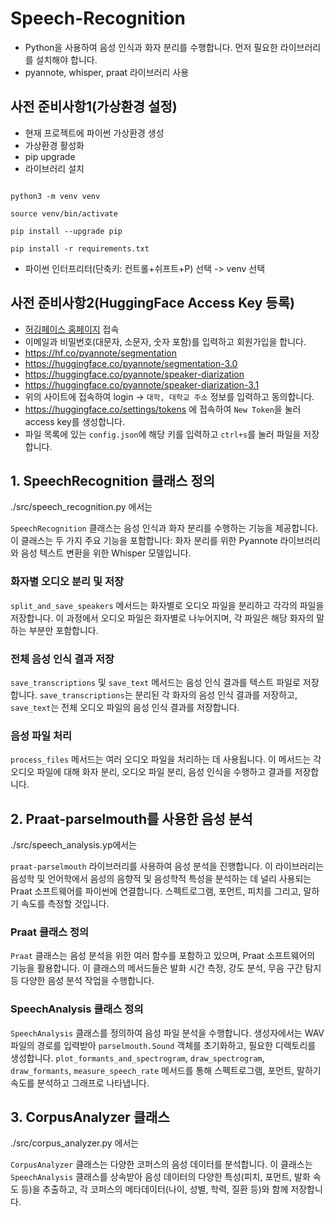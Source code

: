 # Speech-Recognition

* Python을 사용하여 음성 인식과 화자 분리를 수행합니다. 먼저 필요한 라이브러리를 설치해야 합니다.
* pyannote, whisper, praat 라이브러리 사용

## 사전 준비사항1(가상환경 설정)

* 현재 프로젝트에 파이썬 가상환경 생성
* 가상환경 활성화
* pip upgrade
* 라이브러리 설치

```

python3 -m venv venv 

source venv/bin/activate 

pip install --upgrade pip 

pip install -r requirements.txt 

```

* 파이썬 인터프리터(단축키: 컨트롤+쉬프트+P) 선택 -> venv 선택

## 사전 준비사항2(HuggingFace Access Key 등록)

- [허깅페이스 홈페이지](https://huggingface.co/) 접속
- 이메일과 비밀번호(대문자, 소문자, 숫자 포함)를 입력하고 회원가입을 합니다.
- https://hf.co/pyannote/segmentation
- https://huggingface.co/pyannote/segmentation-3.0
- https://huggingface.co/pyannote/speaker-diarization
- https://huggingface.co/pyannote/speaker-diarization-3.1
- 위의 사이트에 접속하여 login -> `대학, 대학교 주소` 정보를 입력하고 동의합니다.
- https://huggingface.co/settings/tokens 에 접속하여 `New Token`을 눌러 access key를 생성합니다.
- 파일 목록에 있는 `config.json`에 해당 키를 입력하고 `ctrl+s`를 눌러 파일을 저장합니다.

## 1. SpeechRecognition 클래스 정의

./src/speech_recognition.py 에서는

`SpeechRecognition` 클래스는 음성 인식과 화자 분리를 수행하는 기능을 제공합니다. 이 클래스는 두 가지 주요 기능을 포함합니다: 화자 분리를 위한 Pyannote 라이브러리와 음성 텍스트 변환을 위한 Whisper 모델입니다.

### 화자별 오디오 분리 및 저장

`split_and_save_speakers` 메서드는 화자별로 오디오 파일을 분리하고 각각의 파일을 저장합니다. 이 과정에서 오디오 파일은 화자별로 나누어지며, 각 파일은 해당 화자의 말하는 부분만 포함합니다.

### 전체 음성 인식 결과 저장

`save_transcriptions` 및 `save_text` 메서드는 음성 인식 결과를 텍스트 파일로 저장합니다. `save_transcriptions`는 분리된 각 화자의 음성 인식 결과를 저장하고, `save_text`는 전체 오디오 파일의 음성 인식 결과를 저장합니다.

### 음성 파일 처리

`process_files` 메서드는 여러 오디오 파일을 처리하는 데 사용됩니다. 이 메서드는 각 오디오 파일에 대해 화자 분리, 오디오 파일 분리, 음성 인식을 수행하고 결과를 저장합니다.

## 2. Praat-parselmouth를 사용한 음성 분석

./src/speech_analysis.yp에서는

`praat-parselmouth` 라이브러리를 사용하여 음성 분석을 진행합니다. 이 라이브러리는 음성학 및 언어학에서 음성의 음향적 및 음성학적 특성을 분석하는 데 널리 사용되는 Praat 소프트웨어를 파이썬에 연결합니다. 스펙트로그램, 포먼트, 피치를 그리고, 말하기 속도를 측정할 것입니다.

### Praat 클래스 정의

`Praat` 클래스는 음성 분석을 위한 여러 함수를 포함하고 있으며, Praat 소프트웨어의 기능을 활용합니다. 이 클래스의 메서드들은 발화 시간 측정, 강도 분석, 무음 구간 탐지 등 다양한 음성 분석 작업을 수행합니다.

### SpeechAnalysis 클래스 정의

`SpeechAnalysis` 클래스를 정의하여 음성 파일 분석을 수행합니다. 생성자에서는 WAV 파일의 경로를 입력받아 `parselmouth.Sound` 객체를 초기화하고, 필요한 디렉토리를 생성합니다. `plot_formants_and_spectrogram`, `draw_spectrogram`, `draw_formants`, `measure_speech_rate` 메서드를 통해 스펙트로그램, 포먼트, 말하기 속도를 분석하고 그래프로 나타냅니다.

## 3. CorpusAnalyzer 클래스

./src/corpus_analyzer.py 에서는

`CorpusAnalyzer` 클래스는 다양한 코퍼스의 음성 데이터를 분석합니다. 이 클래스는 `SpeechAnalysis` 클래스를 상속받아 음성 데이터의 다양한 특성(피치, 포먼트, 발화 속도 등)을 추출하고, 각 코퍼스의 메타데이터(나이, 성별, 학력, 질환 등)와 함께 저장합니다.
